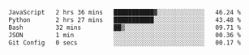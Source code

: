 
<!--START_SECTION:waka-->

```txt
JavaScript   2 hrs 36 mins   ███████████▓░░░░░░░░░░░░░   46.24 %
Python       2 hrs 27 mins   ███████████░░░░░░░░░░░░░░   43.48 %
Bash         32 mins         ██▒░░░░░░░░░░░░░░░░░░░░░░   09.71 %
JSON         1 min           ░░░░░░░░░░░░░░░░░░░░░░░░░   00.36 %
Git Config   0 secs          ░░░░░░░░░░░░░░░░░░░░░░░░░   00.17 %
```

<!--END_SECTION:waka-->
